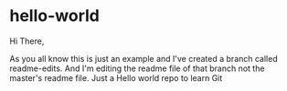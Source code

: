 # hello-world

Hi There,

As you all know this is just an example and I've created a branch called readme-edits.
And I'm editing the readme file of that branch not the master's readme file.
Just a Hello world repo to learn Git
